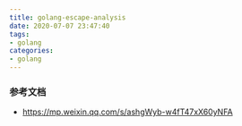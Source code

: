 ```yaml
---
title: golang-escape-analysis
date: 2020-07-07 23:47:40
tags:
- golang
categories:
- golang
---
```


### 参考文档
- https://mp.weixin.qq.com/s/ashgWyb-w4fT47xX60yNFA